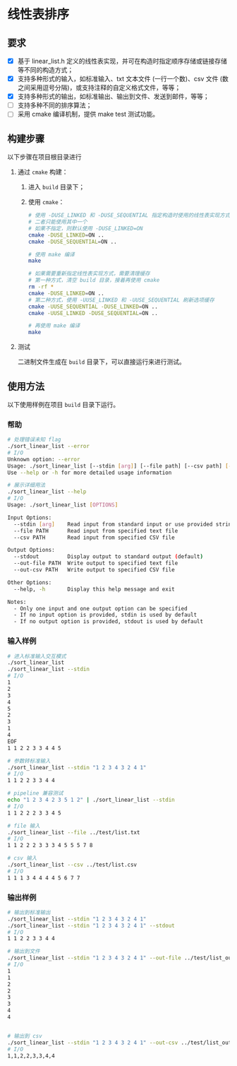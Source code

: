 # 线性表排序

## 要求

- [x] 基于 linear_list.h 定义的线性表实现，并可在构造时指定顺序存储或链接存储等不同的构造方式；
- [x] 支持多种形式的输入，如标准输入、txt 文本文件 (一行一个数)、csv 文件 (数之间采用逗号分隔)，或支持注释的自定义格式文件，等等；
- [x] 支持多种形式的输出，如标准输出、输出到文件、发送到邮件，等等；
- [ ] 支持多种不同的排序算法；
- [ ] 采用 cmake 编译机制，提供 make test 测试功能。

## 构建步骤

以下步骤在项目根目录进行

1. 通过 `cmake` 构建：

   1. 进入 `build` 目录下；

   2. 使用 `cmake`：

      ```bash
      # 使用 -DUSE_LINKED 和 -DUSE_SEQUENTIAL 指定构造时使用的线性表实现方式
      # 二者只能使用其中一个
      # 如果不指定，则默认使用 -DUSE_LINKED=ON
      cmake -DUSE_LINKED=ON ..
      cmake -DUSE_SEQUENTIAL=ON ..
      
      # 使用 make 编译
      make
      
      # 如果需要重新指定线性表实现方式，需要清理缓存
      # 第一种方式，清空 build 目录，接着再使用 cmake
      rm -rf *
      cmake -DUSE_LINKED=ON ..
      # 第二种方式，使用 -UUSE_LINKED 和 -UUSE_SEQUENTIAL 刷新选项缓存
      cmake -UUSE_SEQUENTIAL -DUSE_LINKED=ON ..
      cmake -UUSE_LINKED -DUSE_SEQUENTIAL=ON ..
      
      # 再使用 make 编译
      make
      ```

2. 测试

   二进制文件生成在 `build` 目录下，可以直接运行来进行测试。

## 使用方法

以下使用样例在项目 `build` 目录下运行。

### 帮助

```bash
# 处理错误未知 flag
./sort_linear_list --error
# I/O
Unknown option: --error
Usage: ./sort_linear_list [--stdin [arg]] [--file path] [--csv path] [--stdout] [--out-file path] [--out-csv path]
Use --help or -h for more detailed usage information

# 展示详细用法
./sort_linear_list --help
# I/O
Usage: ./sort_linear_list [OPTIONS]

Input Options:
  --stdin [arg]    Read input from standard input or use provided string as input
  --file PATH      Read input from specified text file
  --csv PATH       Read input from specified CSV file

Output Options:
  --stdout         Display output to standard output (default)
  --out-file PATH  Write output to specified text file
  --out-csv PATH   Write output to specified CSV file

Other Options:
  --help, -h       Display this help message and exit

Notes:
  - Only one input and one output option can be specified
  - If no input option is provided, stdin is used by default
  - If no output option is provided, stdout is used by default
```



### 输入样例

```bash
# 进入标准输入交互模式
./sort_linear_list
./sort_linear_list --stdin
# I/O
1
2
3
4
5
2
3
1
4
EOF
1 1 2 2 3 3 4 4 5

# 参数转标准输入
./sort_linear_list --stdin "1 2 3 4 3 2 4 1"
# I/O
1 1 2 2 3 3 4 4

# pipeline 兼容测试
echo "1 2 3 4 2 3 5 1 2" | ./sort_linear_list --stdin
# I/O
1 1 2 2 2 3 3 4 5

# file 输入
./sort_linear_list --file ../test/list.txt
# I/O
1 1 2 2 2 3 3 3 4 5 5 5 7 8

# csv 输入
./sort_linear_list --csv ../test/list.csv
# I/O
1 1 1 3 4 4 4 4 5 6 7 7
```

### 输出样例

```bash
# 输出到标准输出
./sort_linear_list --stdin "1 2 3 4 3 2 4 1"
./sort_linear_list --stdin "1 2 3 4 3 2 4 1" --stdout
# I/O
1 1 2 2 3 3 4 4

# 输出到文件
./sort_linear_list --stdin "1 2 3 4 3 2 4 1" --out-file ../test/list_out.txt; cat ../test/list_out.txt
# I/O
1
1
2
2
3
3
4
4


# 输出到 csv
./sort_linear_list --stdin "1 2 3 4 3 2 4 1" --out-csv ../test/list_out.csv; cat ../test/list_out.csv
# I/O
1,1,2,2,3,3,4,4

```

